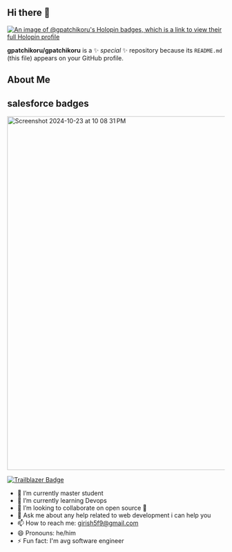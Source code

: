 ## Hi there 👋

[![An image of @gpatchikoru's Holopin badges, which is a link to view their full Holopin profile](https://holopin.me/gpatchikoru)](https://holopin.io/@gpatchikoru/badges)

**gpatchikoru/gpatchikoru** is a ✨ _special_ ✨ repository because its `README.md` (this file) appears on your GitHub profile.

## About Me

## salesforce badges 
<img width="817" alt="Screenshot 2024-10-23 at 10 08 31 PM" src="https://github.com/user-attachments/assets/9d1ec09a-f6be-455e-868e-21f19c18ede9">


[![Trailblazer Badge](<img width="817" alt="Screenshot 2024-10-23 at 10 08 31 PM" src="https://github.com/user-attachments/assets/9d1ec09a-f6be-455e-868e-21f19c18ede9">)](https://www.salesforce.com/trailblazer/gpatchikoru)


- 🔭 I’m currently master student 
- 🌱 I’m currently learning Devops 
- 👯 I’m looking to collaborate on open source  🤔
- 💬 Ask me about any help related to web development i can help you 
- 📫 How to reach me: girish5f9@gmail.com
- 😄 Pronouns: he/him
- ⚡ Fun fact: I'm avg software engineer
